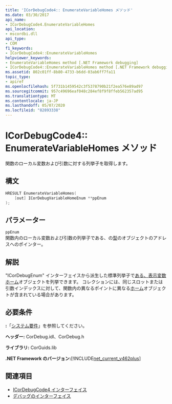 ```yaml
---
title: 'ICorDebugCode4:: EnumerateVariableHomes メソッド'
ms.date: 03/30/2017
api_name:
- ICorDebugCode4.EnumerateVariableHomes
api_location:
- mscordbi.dll
api_type:
- COM
f1_keywords:
- ICorDebugCode4::EnumerateVariableHomes
helpviewer_keywords:
- EnumerateVariableHomes method [.NET Framework debugging]
- ICorDebugCode4::EnumerateVariableHomes method [.NET Framework debugging]
ms.assetid: 802c01ff-8b80-4733-b6dd-03ab6ff7fa11
topic_type:
- apiref
ms.openlocfilehash: 5f731b1459542c3f5378790b21f2ea576e89ad97
ms.sourcegitcommit: 957c49696eaf048c284ef8f9f8ffeb562357ad95
ms.translationtype: MT
ms.contentlocale: ja-JP
ms.lasthandoff: 05/07/2020
ms.locfileid: "82893338"
---
```

# <a name="icordebugcode4enumeratevariablehomes-method"></a>ICorDebugCode4:: EnumerateVariableHomes メソッド
関数のローカル変数および引数に対する列挙子を取得します。  
  
## <a name="syntax"></a>構文  
  
```cpp  
HRESULT EnumerateVariableHomes(  
    [out] ICorDebugVariableHomeEnum **ppEnum  
);  
```  
  
## <a name="parameters"></a>パラメーター  
 `ppEnum`  
 関数内のローカル変数および引数の列挙子である、の[型](icordebugvariablehomeenum-interface.md)のオブジェクトのアドレスへのポインター。  
  
## <a name="remarks"></a>解説  
 "ICorDebugEnum" インターフェイスから派生した標準列挙子で[ある、表示変数](icordebugvariablehomeenum-interface.md)[ホーム](icordebugvariablehome-interface.md)オブジェクトを列挙できます。 コレクションには、同じスロットまたは引数インデックスに対して、関数内の異なるポイントに異なる[ホーム](icordebugvariablehome-interface.md)オブジェクトが含まれている場合があります。  
  
## <a name="requirements"></a>必要条件  
 **:**「[システム要件](../../get-started/system-requirements.md)」を参照してください。  
  
 **ヘッダー:** CorDebug.idl、CorDebug.h  
  
 **ライブラリ:** CorGuids.lib  
  
 **.NET Framework のバージョン:**[!INCLUDE[net_current_v462plus](../../../../includes/net-current-v462plus-md.md)]  
  
## <a name="see-also"></a>関連項目

- [ICorDebugCode4 インターフェイス](icordebugcode4-interface.md)
- [デバッグのインターフェイス](debugging-interfaces.md)
